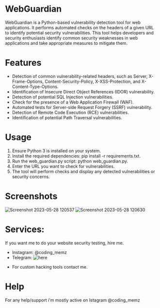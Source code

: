 # WebGuardian
WebGuardian is a Python-based vulnerability detection tool for web applications. It performs automated checks on the headers of a given URL to identify potential security vulnerabilities. This tool helps developers and security enthusiasts identify common security weaknesses in web applications and take appropriate measures to mitigate them.

# Features
* Detection of common vulnerability-related headers, such as Server, X-Frame-Options, Content-Security-Policy, X-XSS-Protection, and X-Content-Type-Options.
* Identification of Insecure Direct Object References (IDOR) vulnerability.
* Detection of potential SQL Injection vulnerabilities.
* Check for the presence of a Web Application Firewall (WAF).
* Automated tests for Server-side Request Forgery (SSRF) vulnerability.
* Detection of Remote Code Execution (RCE) vulnerabilities.
* Identification of potential Path Traversal vulnerabilities.

# Usage
1. Ensure Python 3 is installed on your system.
2. Install the required dependencies: pip install -r requirements.txt.
3. Run the web_guardian.py script: python web_guardian.py.
4. Enter the URL you want to check for vulnerabilities.
5. The tool will perform checks and display any detected vulnerabilities or security concerns.

# Screenshots
![Screenshot 2023-05-28 120537](https://github.com/Cyber-Dioxide/WebGuardian/assets/93708296/929e113c-76ca-42f1-8ac8-6bc17f60e85b)
![Screenshot 2023-05-28 120630](https://github.com/Cyber-Dioxide/WebGuardian/assets/93708296/fe99c7b8-90e0-4eef-a437-29ba4111fa5f)

# Services:
If you want me to do your website security testing, hire me.
* Instagram: @coding_memz
* Telegram: ![here](https://t.me/coding_memz)
- For custom hacking tools contact me.

# Help
For any help/support i'm mostly active on Istagram @coding_memz
